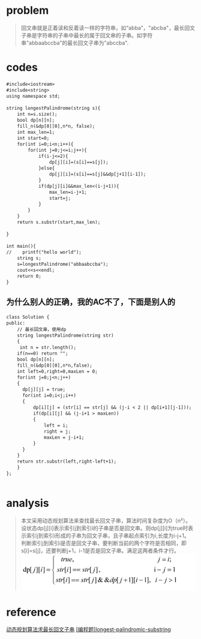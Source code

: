 # problem
>回文串就是正着读和反着读一样的字符串，如“abba”，"abcba"，最长回文子串是字符串的子串中最长的属于回文串的子串。如字符串"abbaabccba"的最长回文子串为"abccba".


# codes
```
#include<iostream>
#include<string>
using namespace std;

string longestPalindrome(string s){
    int n=s.size();
    bool dp[n][n];
    fill_n(&dp[0][0],n*n, false);
    int max_len=1;
    int start=0;
    for(int i=0;i<n;i++){
        for(int j=0;j<=i;j++){
            if(i-j<=2){
                dp[j][i]=(s[i]==s[j]);
            }else{
                dp[j][i]=(s[i]==s[j]&&dp[j+1][i-1]);
            }
            if(dp[j][i]&&max_len<(i-j+1)){
                max_len=i-j+1;
                start=j;
            }
        }
    }
    return s.substr(start,max_len);
    
}

int main(){
//    printf("hello world");
    string s;
    s=longestPalindrome("abbaabccba");
    cout<<s<<endl;
    return 0;
}

```

## 为什么别人的正确，我的AC不了，下面是别人的
```
class Solution {
public:
    // 最长回文串，使用dp
    string longestPalindrome(string str)
    {
     int n = str.length();
    if(n==0) return "";
    bool dp[n][n];
    fill_n(&dp[0][0],n*n,false);
    int left=0,right=0,maxLen = 0;
    for(int j=0;j<n;j++)
    {
      dp[j][j] = true;
      for(int i=0;i<j;i++)
      {
          dp[i][j] = (str[i] == str[j] && (j-i < 2 || dp[i+1][j-1]));
          if(dp[i][j] && (j-i+1 > maxLen))
          {
              left = i;
              right = j;
              maxLen = j-i+1;
          }
      }
    }
    return str.substr(left,right-left+1);
    }
};


```

# analysis
>本文采用动态规划算法来查找最长回文子串，算法时间复杂度为O（n²）。设状态dp[j][i]表示索引j到索引i的子串是否是回文串。则dp[j][i]为true时表示索引j到索引i形成的子串为回文子串，且子串起点索引为i,长度为i-j+1。
判断索引j到索引i是否是回文子串，要判断当前的两个字符是否相同，即s[i]=s[j]，还要判断j+1，i-1是否是回文子串。满足这两者条件才行。
 ![image](../Images/longestSubstring.jpg)

# reference 
[动态规划算法求最长回文子串][1]
[[编程题]longest-palindromic-substring][2]

[1]: https://blog.csdn.net/shineboyxxb/article/details/52079360
[2]: https://www.nowcoder.com/questionTerminal/c15cd9e18e4845758d4c1086963731e2